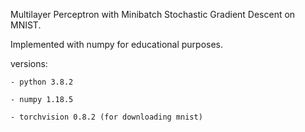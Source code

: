 Multilayer Perceptron with Minibatch Stochastic Gradient Descent on MNIST.

Implemented with numpy for educational purposes.

versions:

    - python 3.8.2

    - numpy 1.18.5

    - torchvision 0.8.2 (for downloading mnist)
